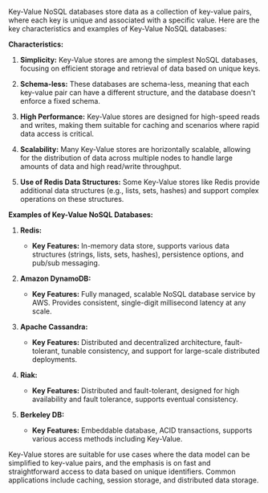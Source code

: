 Key-Value NoSQL databases store data as a collection of key-value pairs, where each key is unique and associated with a specific value. Here are the key characteristics and examples of Key-Value NoSQL databases:

**Characteristics:**

1. **Simplicity:** Key-Value stores are among the simplest NoSQL databases, focusing on efficient storage and retrieval of data based on unique keys.

2. **Schema-less:** These databases are schema-less, meaning that each key-value pair can have a different structure, and the database doesn't enforce a fixed schema.

3. **High Performance:** Key-Value stores are designed for high-speed reads and writes, making them suitable for caching and scenarios where rapid data access is critical.

4. **Scalability:** Many Key-Value stores are horizontally scalable, allowing for the distribution of data across multiple nodes to handle large amounts of data and high read/write throughput.

5. **Use of Redis Data Structures:** Some Key-Value stores like Redis provide additional data structures (e.g., lists, sets, hashes) and support complex operations on these structures.

**Examples of Key-Value NoSQL Databases:**

1. **Redis:**
   - **Key Features:** In-memory data store, supports various data structures (strings, lists, sets, hashes), persistence options, and pub/sub messaging.

2. **Amazon DynamoDB:**
   - **Key Features:** Fully managed, scalable NoSQL database service by AWS. Provides consistent, single-digit millisecond latency at any scale.

3. **Apache Cassandra:**
   - **Key Features:** Distributed and decentralized architecture, fault-tolerant, tunable consistency, and support for large-scale distributed deployments.

4. **Riak:**
   - **Key Features:** Distributed and fault-tolerant, designed for high availability and fault tolerance, supports eventual consistency.

5. **Berkeley DB:**
   - **Key Features:** Embeddable database, ACID transactions, supports various access methods including Key-Value.

Key-Value stores are suitable for use cases where the data model can be simplified to key-value pairs, and the emphasis is on fast and straightforward access to data based on unique identifiers. Common applications include caching, session storage, and distributed data storage.
